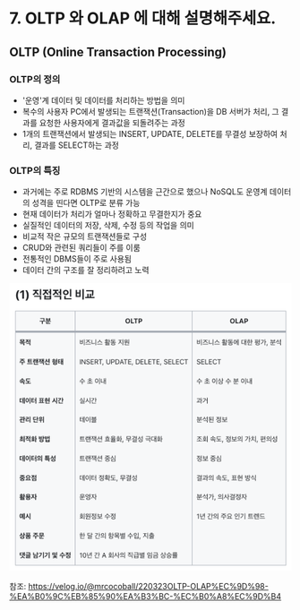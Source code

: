 # 7. OLTP 와 OLAP 에 대해 설명해주세요.

## OLTP (Online Transaction Processing)

### OLTP의 정의

- '운영'계 데이터 및 데이터를 처리하는 방법을 의미
- 복수의 사용자 PC에서 발생되는 트랜잭션(Transaction)을 DB 서버가 처리, 그 결과를 요청한 사용자에게 결과값을 되돌려주는 과정
- 1개의 트랜잭션에서 발생되는 INSERT, UPDATE, DELETE를 무결성 보장하여 처리, 결과를 SELECT하는 과정

### OLTP의 특징

- 과거에는 주로 RDBMS 기반의 시스템을 근간으로 했으나 NoSQL도 운영계 데이터의 성격을 띤다면 OLTP로 분류 가능
- 현재 데이터가 처리가 얼마나 정확하고 무결한지가 중요
- 실질적인 데이터의 저장, 삭제, 수정 등의 작업을 의미
- 비교적 작은 규모의 트랜잭션들로 구성
- CRUD와 관련된 쿼리들이 주를 이룸
- 전통적인 DBMS들이 주로 사용됨
- 데이터 간의 구조를 잘 정리하려고 노력

![Alt text](image-6.png)

참조: https://velog.io/@mrcocoball/220323OLTP-OLAP%EC%9D%98-%EA%B0%9C%EB%85%90%EA%B3%BC-%EC%B0%A8%EC%9D%B4
